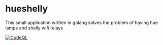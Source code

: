 # hueshelly

This small application written in golang solves the problem of having hue lamps and shelly wifi relays

[![CodeQL](https://github.com/JWThewes/hueshelly/actions/workflows/codeql-analysis.yml/badge.svg)](https://github.com/JWThewes/hueshelly/actions/workflows/codeql-analysis.yml)